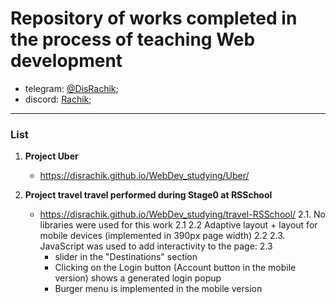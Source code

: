 # Repository of works completed in the process of teaching Web development #

* telegram: [@DisRachik](https://t.me/DisRachik);
* discord: [Rachik](https://discordapp.com/users/971828003745198150/);
******

### List ###

1. **Project Uber**
    - https://disrachik.github.io/WebDev_studying/Uber/

2. **Project travel travel performed during Stage0 at RSSchool**
    - https://disrachik.github.io/WebDev_studying/travel-RSSchool/
      2.1. No libraries were used for this work 2.1
      2.2 Adaptive layout + layout for mobile devices (implemented in 390px page width) 2.2
      2.3. JavaScript was used to add interactivity to the page: 2.3
        - slider in the "Destinations" section
        - Clicking on the Login button (Account button in the mobile version) shows a generated login popup
        - Burger menu is implemented in the mobile version
